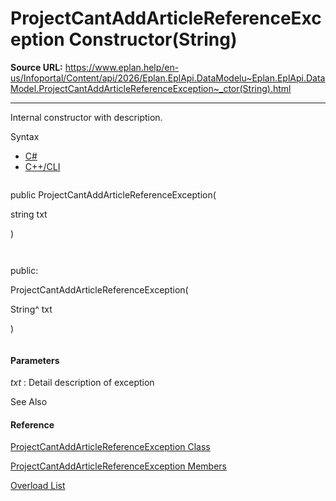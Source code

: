 # ProjectCantAddArticleReferenceException Constructor(String)

**Source URL:** https://www.eplan.help/en-us/Infoportal/Content/api/2026/Eplan.EplApi.DataModelu~Eplan.EplApi.DataModel.ProjectCantAddArticleReferenceException~_ctor(String).html

---

Internal constructor with description.

Syntax

- [C#](#i-syntax-CS)
- [C++/CLI](#i-syntax-CPP2005)

```
```
public ProjectCantAddArticleReferenceException( 
   string txt
)
```
```

```
```
public:
ProjectCantAddArticleReferenceException( 
   String^ txt
)
```
```

#### Parameters

*txt*
:   Detail description of exception



See Also

#### Reference

[ProjectCantAddArticleReferenceException Class](Eplan.EplApi.DataModelu~Eplan.EplApi.DataModel.ProjectCantAddArticleReferenceException.html)
  
[ProjectCantAddArticleReferenceException Members](Eplan.EplApi.DataModelu~Eplan.EplApi.DataModel.ProjectCantAddArticleReferenceException_members.html)
  
[Overload List](Eplan.EplApi.DataModelu~Eplan.EplApi.DataModel.ProjectCantAddArticleReferenceException~_ctor.html)